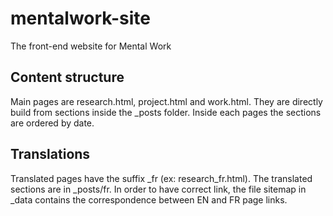 # mentalwork-site
The front-end website for Mental Work

## Content structure

Main pages are research.html, project.html and work.html.
They are directly build from sections inside the _posts folder. Inside each pages the sections are ordered by date.

## Translations

Translated pages have the suffix _fr (ex: research_fr.html). The translated sections are in _posts/fr.
In order to have correct link, the file sitemap in _data contains the correspondence between EN and FR page links.